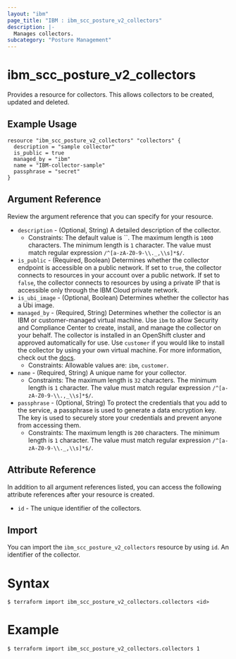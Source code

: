 ```yaml
---
layout: "ibm"
page_title: "IBM : ibm_scc_posture_v2_collectors"
description: |-
  Manages collectors.
subcategory: "Posture Management"
---
```


# ibm_scc_posture_v2_collectors

Provides a resource for collectors. This allows collectors to be created, updated and deleted.

## Example Usage

```hcl
resource "ibm_scc_posture_v2_collectors" "collectors" {
  description = "sample collector"
  is_public = true
  managed_by = "ibm"
  name = "IBM-collector-sample"
  passphrase = "secret"
}
```

## Argument Reference

Review the argument reference that you can specify for your resource.

* `description` - (Optional, String) A detailed description of the collector.
  * Constraints: The default value is ``. The maximum length is `1000` characters. The minimum length is `1` character. The value must match regular expression `/^[a-zA-Z0-9-\\._,\\s]*$/`.
* `is_public` - (Required, Boolean) Determines whether the collector endpoint is accessible on a public network. If set to `true`, the collector connects to resources in your account over a public network. If set to `false`, the collector connects to resources by using a private IP that is accessible only through the IBM Cloud private network.
* `is_ubi_image` - (Optional, Boolean) Determines whether the collector has a Ubi image.
* `managed_by` - (Required, String) Determines whether the collector is an IBM or customer-managed virtual machine. Use `ibm` to allow Security and Compliance Center to create, install, and manage the collector on your behalf. The collector is installed in an OpenShift cluster and approved automatically for use. Use `customer` if you would like to install the collector by using your own virtual machine. For more information, check out the [docs](https://cloud.ibm.com/docs/security-compliance?topic=security-compliance-collector).
  * Constraints: Allowable values are: `ibm`, `customer`.
* `name` - (Required, String) A unique name for your collector.
  * Constraints: The maximum length is `32` characters. The minimum length is `1` character. The value must match regular expression `/^[a-zA-Z0-9-\\.,_\\s]*$/`.
* `passphrase` - (Optional, String) To protect the credentials that you add to the service, a passphrase is used to generate a data encryption key. The key is used to securely store your credentials and prevent anyone from accessing them.
  * Constraints: The maximum length is `200` characters. The minimum length is `1` character. The value must match regular expression `/^[a-zA-Z0-9-\\._,\\s]*$/`.

## Attribute Reference

In addition to all argument references listed, you can access the following attribute references after your resource is created.

* `id` - The unique identifier of the collectors.

## Import

You can import the `ibm_scc_posture_v2_collectors` resource by using `id`. An identifier of the collector.

# Syntax
```
$ terraform import ibm_scc_posture_v2_collectors.collectors <id>
```

# Example
```
$ terraform import ibm_scc_posture_v2_collectors.collectors 1
```
